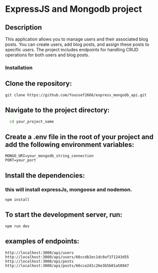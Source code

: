 # ExpressJS and Mongodb project

## Description
This application allows you to manage users and their associated blog posts. You can create users, add blog posts, and assign these posts to specific users.
The project includes endpoints for handling CRUD operations for both users and blog posts.

### Installation
## Clone the repository:
```
git clone https://github.com/Youssef2666/express_mongodb_api.git
 ```

## Navigate to the project directory:
```bash
  cd your_project_name
```
## Create a .env file in the root of your project and add the following environment variables:
```
MONGO_URI=your_mongodb_string_connection
PORT=your_port
```

## Install the dependencies:
### this will install expressJs, mongoose and nodemon.
`npm install`

## To start the development server, run:
`npm run dev`

## examples of endpoints:
```
http://localhost:3000/api/users
http://localhost:3000/api/users/66ccdb2ec1dc9af371243d55
http://localhost:3000/api/posts
http://localhost:3000/api/posts/66cce2d1c26e3b5b01a58947
```

